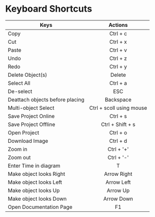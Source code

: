 # Keyboard Shortcuts

| Keys   |      Actions |
|----------|:-------------:|
| Copy |  Ctrl + c |
| Cut | Ctrl + x |
| Paste | Ctrl + v |
| Undo | Ctrl + z |
| Redo | Ctrl + y |
| Delete Object(s) | Delete |
| Select All | Ctrl + a |
| De-select | ESC |
| Deattach objects before placing | Backspace |
| Multi-object Select | Ctrl + scoll using mouse |
| Save Project Online | Ctrl + s |
| Save Project Offline | Ctrl + Shift + s |
| Open Project | Ctrl + o |
| Download Image | Ctrl + d |
| Zoom in | Ctrl + '+' |
| Zoom out | Ctrl + '-' |
| Enter Time in diagram | T |
| Make object looks Right | Arrow Right |
| Make object looks Left | Arrow Left |
| Make object looks Up | Arrow Up |
| Make object looks Down | Arrow Down |
| Open Documentation Page | F1 |